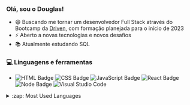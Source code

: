 ### Olá, sou o Douglas!

- 😄 Buscando me tornar um desenvolvedor Full Stack através do Bootcamp da [Driven], com formação planejada para o início de 2023
- ⚡ Aberto a novas tecnologias e novos desafios
- 📚 Atualmente estudando SQL

### 💻 Linguagens e ferramentas

- ![HTML Badge](https://img.shields.io/badge/HTML5-E34F26?style=flat-square&logo=html5&logoColor=white)
![CSS Badge](https://img.shields.io/badge/CSS3-1572B6?style=flat-square&logo=css3&logoColor=white)
![JavaScript Badge](https://img.shields.io/badge/JavaScript-323330?style=flat-square&logo=javascript&logoColor=F7DF1E)
![React Badge](https://badges.aleen42.com/src/react.svg)
![Node Badge](https://badges.aleen42.com/src/node.svg)
![Visual Studio Code](https://badges.aleen42.com/src/visual_studio_code.svg)

<details>
  <summary>:zap: Most Used Languages</summary>

<img align="left" alt="" src="https://github-readme-stats.vercel.app/api/top-langs/?username=Dsemedo&layout=compact&langs_count=4" />

</details>

[Driven]: https://www.linkedin.com/school/driven-education
